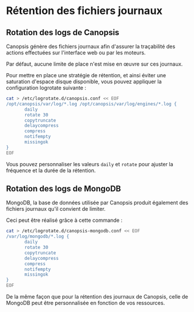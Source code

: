 # Rétention des fichiers journaux

## Rotation des logs de Canopsis

Canopsis génère des fichiers journaux afin d'assurer la traçabilité des actions effectuées sur l'interface web ou par les moteurs.

Par défaut, aucune limite de place n'est mise en œuvre sur ces journaux.

Pour mettre en place une stratégie de rétention, et ainsi éviter une saturation d'espace disque disponible, vous pouvez appliquer la configuration logrotate suivante :

```sh
cat > /etc/logrotate.d/canopsis.conf << EOF
/opt/canopsis/var/log/*.log /opt/canopsis/var/log/engines/*.log {
       daily
       rotate 30
       copytruncate
       delaycompress
       compress
       notifempty
       missingok
}
EOF
```

Vous pouvez personnaliser les valeurs `daily` et `rotate` pour ajuster la fréquence et la durée de la rétention.

## Rotation des logs de MongoDB

MongoDB, la base de données utilisée par Canopsis produit également des fichiers journaux qu'il convient de limiter.

Ceci peut être réalisé grâce à cette commande :

```sh
cat > /etc/logrotate.d/canopsis-mongodb.conf << EOF
/var/log/mongodb/*.log {
       daily
       rotate 30
       copytruncate
       delaycompress
       compress
       notifempty
       missingok
}
EOF
```

De la même façon que pour la rétention des journaux de Canopsis, celle de MongoDB peut être personnalisée en fonction de vos ressources.
